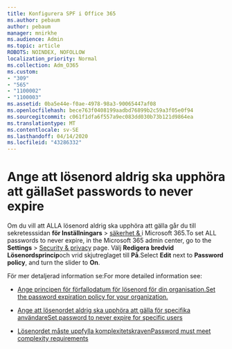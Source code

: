 ```yaml
---
title: Konfigurera SPF i Office 365
ms.author: pebaum
author: pebaum
manager: mnirkhe
ms.audience: Admin
ms.topic: article
ROBOTS: NOINDEX, NOFOLLOW
localization_priority: Normal
ms.collection: Adm_O365
ms.custom:
- "309"
- "565"
- "1100002"
- "1100003"
ms.assetid: 0ba5e44e-f0ae-4978-98a3-90065447af08
ms.openlocfilehash: bece763f0408199aadbd76899b2c59a3f05e0f94
ms.sourcegitcommit: c061f1dfa6f557a9ec083dd030b73b121d9864ea
ms.translationtype: MT
ms.contentlocale: sv-SE
ms.lasthandoff: 04/14/2020
ms.locfileid: "43286332"
---
```

# <a name="set-passwords-to-never-expire"></a><span data-ttu-id="0c130-102">Ange att lösenord aldrig ska upphöra att gälla</span><span class="sxs-lookup"><span data-stu-id="0c130-102">Set passwords to never expire</span></span>

<span data-ttu-id="0c130-103">Om du vill att ALLA lösenord aldrig ska upphöra att gälla går du till sekretesssidan **för Inställningars** > [säkerhet &amp; ](https://portal.office.com/adminportal/home#/settings/security) i Microsoft 365.</span><span class="sxs-lookup"><span data-stu-id="0c130-103">To set ALL passwords to never expire, in the Microsoft 365 admin center, go to the **Settings** > [Security &amp; privacy](https://portal.office.com/adminportal/home#/settings/security) page.</span></span> <span data-ttu-id="0c130-104">Välj **Redigera** **bredvid Lösenordsprincip**och vrid skjutreglaget till **På**.</span><span class="sxs-lookup"><span data-stu-id="0c130-104">Select **Edit** next to **Password policy**, and turn the slider to **On**.</span></span>
  
<span data-ttu-id="0c130-105">För mer detaljerad information se:</span><span class="sxs-lookup"><span data-stu-id="0c130-105">For more detailed information see:</span></span> 

- [<span data-ttu-id="0c130-106">Ange principen för förfallodatum för lösenord för din organisation.</span><span class="sxs-lookup"><span data-stu-id="0c130-106">Set the password expiration policy for your organization.</span></span>](https://docs.microsoft.com/office365/admin/manage/set-password-expiration-policy)
  
- [<span data-ttu-id="0c130-107">Ange att lösenordet aldrig ska upphöra att gälla för specifika användare</span><span class="sxs-lookup"><span data-stu-id="0c130-107">Set password to never expire for specific users</span></span>](https://docs.microsoft.com/office365/admin/add-users/set-password-to-never-expire)

- [<span data-ttu-id="0c130-108">Lösenordet måste uppfylla komplexitetskraven</span><span class="sxs-lookup"><span data-stu-id="0c130-108">Password must meet complexity requirements</span></span>](https://docs.microsoft.com/windows/security/threat-protection/security-policy-settings/password-must-meet-complexity-requirements)
  